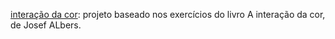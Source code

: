 [interação da cor](/albers): projeto baseado nos exercícios do livro A interação da cor, de Josef ALbers. 



